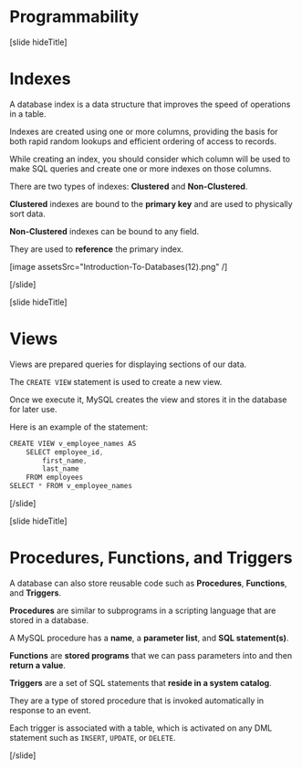 # Programmability

[slide hideTitle]

# Indexes

A database index is a data structure that improves the speed of operations in a table.

Indexes are created using one or more columns, providing the basis for both rapid random lookups and efficient ordering of access to records.

While creating an index, you should consider which column will be used to make SQL queries and create one or more indexes on those columns.

There are two types of indexes: **Clustered** and **Non-Clustered**.

**Clustered** indexes are bound to the **primary key** and are used to physically sort data.

**Non-Clustered** indexes can be bound to any field. 

They are used to **reference** the primary index.

[image assetsSrc="Introduction-To-Databases(12).png" /]

[/slide]

[slide hideTitle]

# Views

Views are prepared queries for displaying sections of our data. 

The `CREATE VIEW` statement is used to create a new view.

Once we execute it, MySQL creates the view and stores it in the database for later use.

Here is an example of the statement:

```java
CREATE VIEW v_employee_names AS
	SELECT employee_id,
        first_name,
        last_name
    FROM employees
SELECT * FROM v_employee_names
```

[/slide]

[slide hideTitle]

# Procedures, Functions, and Triggers

A database can also store reusable code such as **Procedures**, **Functions**, and **Triggers**.

**Procedures** are similar to subprograms in a scripting language that are stored in a database.

A MySQL procedure has a **name**, a **parameter list**, and **SQL statement(s)**.

**Functions** are **stored programs** that we can pass parameters into and then **return a value**.

**Triggers** are a set of SQL statements that **reside in a system catalog**. 

They are a type of stored procedure that is invoked automatically in response to an event. 

Each trigger is associated with a table, which is activated on any DML statement such as `INSERT`, `UPDATE`, or `DELETE`.

[/slide]
